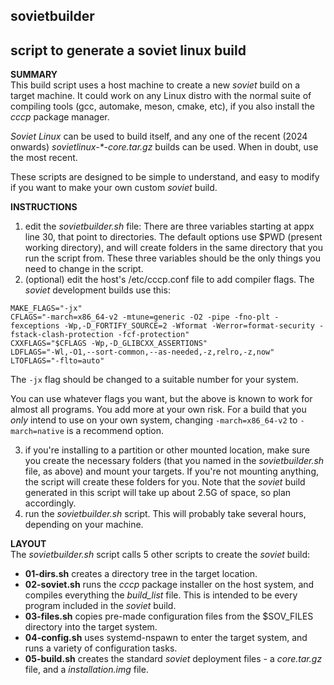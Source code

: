 ## sovietbuilder
script to generate a soviet linux build
---

**SUMMARY**  
This build script uses a host machine to create a new _soviet_ build on a target machine. It could work on any Linux distro with the normal suite of compiling tools (gcc, automake, meson, cmake, etc), if you also install the _cccp_ package manager.  

_Soviet Linux_ can be used to build itself, and any one of the recent (2024 onwards) _sovietlinux-*-core.tar.gz_ builds can be used. When in doubt, use the most recent. 

These scripts are designed to be simple to understand, and easy to modify if you want to make your own custom _soviet_ build.

**INSTRUCTIONS**  
1. edit the _sovietbuilder.sh_ file:
There are three variables starting at appx line 30, that point to directories. The default options use $PWD (present working directory), and will create folders in the same directory that you run the script from. These three variables should be the only things you need to change in the script.
2. (optional) edit the host's /etc/cccp.conf file to add compiler flags.
The _soviet_ development builds use this:
```
MAKE_FLAGS="-jx"
CFLAGS="-march=x86_64-v2 -mtune=generic -O2 -pipe -fno-plt -fexceptions -Wp,-D_FORTIFY_SOURCE=2 -Wformat -Werror=format-security -fstack-clash-protection -fcf-protection"  
CXXFLAGS="$CFLAGS -Wp,-D_GLIBCXX_ASSERTIONS"
LDFLAGS="-Wl,-O1,--sort-common,--as-needed,-z,relro,-z,now"
LTOFLAGS="-flto=auto"
```
The `-jx` flag should be changed to a suitable number for your system.

You can use whatever flags you want, but the above is known to work for almost all programs. You add more at your own risk. For a build that you _only_ intend to use on your own system, changing `-march=x86_64-v2` to `-march=native` is a recommend option.

3. if you're installing to a partition or other mounted location, make sure you create the necessary folders (that you named in the _sovietbuilder.sh_ file, as above) and mount your targets. If you're not mounting anything, the script will create these folders for you. Note that the _soviet_ build generated in this script will take up about 2.5G of space, so plan accordingly.
4. run the _sovietbuilder.sh_ script. This will probably take several hours, depending on your machine.

**LAYOUT**  
The _sovietbuilder.sh_ script calls 5 other scripts to create the _soviet_ build:
- **01-dirs.sh** creates a directory tree in the target location.
- **02-soviet.sh** runs the _cccp_ package installer on the host system, and compiles everything the *build_list* file. This is intended to be every program included in the _soviet_ build.
- **03-files.sh** copies pre-made configuration files from the $SOV_FILES directory into the target system.
- **04-config.sh** uses systemd-nspawn to enter the target system, and runs a variety of configuration tasks.
- **05-build.sh** creates the standard _soviet_ deployment files - a *core.tar.gz* file, and a *installation.img* file.
